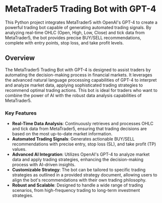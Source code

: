 # MetaTrader5 Trading Bot with GPT-4

This Python project integrates MetaTrader5 with OpenAI's GPT-4 to create a powerful trading bot capable of generating automated trading signals. By analyzing real-time OHLC (Open, High, Low, Close) and tick data from MetaTrader5, the bot provides precise BUY/SELL recommendations, complete with entry points, stop loss, and take profit levels.

## Overview

The MetaTrader5 Trading Bot with GPT-4 is designed to assist traders by automating the decision-making process in financial markets. It leverages the advanced natural language processing capabilities of GPT-4 to interpret and analyze market data, applying sophisticated trading strategies to recommend optimal trading actions. This bot is ideal for traders who want to combine the power of AI with the robust data analysis capabilities of MetaTrader5.

### Key Features

- **Real-Time Data Analysis**: Continuously retrieves and processes OHLC and tick data from MetaTrader5, ensuring that trading decisions are based on the most up-to-date market information.
- **Automated Trading Signals**: Generates actionable BUY/SELL recommendations with precise entry, stop loss (SL), and take profit (TP) values.
- **Advanced AI Integration**: Utilizes OpenAI's GPT-4 to analyze market data and apply trading strategies, enhancing the decision-making process with AI-driven insights.
- **Customizable Strategy**: The bot can be tailored to specific trading strategies as outlined in a provided strategy document, allowing users to align the bot's recommendations with their own trading philosophy.
- **Robust and Scalable**: Designed to handle a wide range of trading scenarios, from high-frequency trading to long-term investment strategies.
